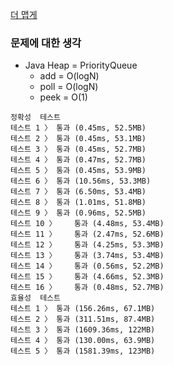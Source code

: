 [더 맵게](https://programmers.co.kr/learn/courses/30/lessons/42626)

### 문제에 대한 생각
- Java Heap = PriorityQueue
    - add = O(logN)
    - poll = O(logN)
    - peek = O(1)

```
정확성  테스트
테스트 1 〉	통과 (0.45ms, 52.5MB)
테스트 2 〉	통과 (0.45ms, 53.1MB)
테스트 3 〉	통과 (0.45ms, 52.7MB)
테스트 4 〉	통과 (0.47ms, 52.7MB)
테스트 5 〉	통과 (0.45ms, 53.9MB)
테스트 6 〉	통과 (10.56ms, 53.3MB)
테스트 7 〉	통과 (6.50ms, 53.4MB)
테스트 8 〉	통과 (1.01ms, 51.8MB)
테스트 9 〉	통과 (0.96ms, 52.5MB)
테스트 10 〉	통과 (4.48ms, 53.4MB)
테스트 11 〉	통과 (2.47ms, 52.6MB)
테스트 12 〉	통과 (4.25ms, 53.3MB)
테스트 13 〉	통과 (3.74ms, 53.4MB)
테스트 14 〉	통과 (0.56ms, 52.2MB)
테스트 15 〉	통과 (4.66ms, 52.3MB)
테스트 16 〉	통과 (0.48ms, 52.7MB)
효율성  테스트
테스트 1 〉	통과 (156.26ms, 67.1MB)
테스트 2 〉	통과 (311.51ms, 87.4MB)
테스트 3 〉	통과 (1609.36ms, 122MB)
테스트 4 〉	통과 (130.00ms, 63.9MB)
테스트 5 〉	통과 (1581.39ms, 123MB)
```